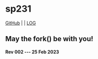 ---
---
# sp231

[GitHub](https://github.com/vrtass/sp231/) | | [LOG](TXT/mylog.txt)

## May the fork() be with you!

#### Rev 002 --- 25 Feb 2023

